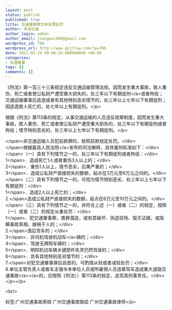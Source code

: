 ```yaml
---
layout: post
status: publish
published: true
title: 交通肇事罪怎样定罪处罚
author: 本站记者
author_login: admin
author_email: jiangwei909@gmail.com
wordpress_id: 786
wordpress_url: http://www.gzjtlaw.com/?p=786
date: 2011-05-29 09:08:29.000000000 +08:00
categories:
- 交通肇事
tags: []
comments: []
---
```

<p><p><p> 《刑法》第一百三十三条规定违反交通运输管理法规，因而发生重大事故，致人重伤、死亡或者使公私财产遭受重大损失的，处三年以下<a>有期徒刑<&#47;a>或者拘役；交通运输肇事后逃逸或者有其他特别恶劣情节的，处三年以上七年以下有期徒刑；因逃逸致人死亡的，处七年以上有期徒刑。<&#47;p><p> 根据《刑法》第113条的规定，从事交通运输的人员违反规章制度，因而发生重大事故，致人重伤、死亡或者使公私财产遭受重大损失的，处三年以下有期徒刑或者拘役；情节特别恶劣的，处三年以上七年以下有期徒刑。<&#47;p><div><span> <&#47;span>非交通运输人员犯前款罪的，依照前款规定处罚。<&#47;div><div><span> <&#47;span>根据最高<a>人民法院<&#47;a>发布的司法解释，具体量刑标准如下：<&#47;div><div><span><&#47;span>（一）具有下列情节之一的，处三年以下有期徒刑或者拘役：<&#47;div><div><span> 1<&#47;span>．造成死亡1人或者重伤3人以上的；<&#47;div><div><span> 2<&#47;span>．重伤1人以上，情节恶劣，后果严重的；<&#47;div><div><span> 3<&#47;span>．造成公私财产直接损失的数额，起点在3万元至6万元之间的。<&#47;div><div><span> <&#47;span>（二）具有下列情节之一的，可视为情节特别恶劣，处三年以上七年以下有期徒刑：<&#47;div><div><span> 1<&#47;span>．造成2人以上死亡的；<&#47;div><div><span> 2.<&#47;span>造成公私财产直接损失的数额，起点在6万元至10万元之间的。<&#47;div><div><span> <&#47;span>（三）具有下列情节之一的，并符合上述（一）或者（二）的规定，按照（一）或者（二）的规定从重处罚：<&#47;div><div><span> 1<&#47;span>．犯交通肇事罪，畏罪潜逃，或有意破坏、伪造现场、毁灭证据，或隐瞒事故真相，嫁祸于人的；<&#47;div><div><span> 2.<&#47;span>酒后驾车的；<&#47;div><div><span> 3<&#47;span>．非司机驾驶<a>机动车<&#47;a>辆的；<&#47;div><div><span> 4<&#47;span>．驾驶无牌照车辆的；<&#47;div><div><span> 5<&#47;span>．明知机动车辆关键部件失灵仍然驾驶的；<&#47;div><div><span> 6<&#47;span>．具有其他特别恶劣情节的；<&#47;div><div><span> 7.<&#47;span>对犯交通肇事罪后自首的，可酌情从轻或者减轻处罚；<&#47;div><div>8.单位主管负责人或者车主强令本单位人员或所雇佣人员违章驾车造成重大<a>道路<a>交通事故<&#47;a><&#47;a>的，应按照《刑法））第113条的规定，追究其刑事责任。<&#47;div><&#47;p><&#47;p><br&#47;><p>标签:广州交通事故索赔 广州交通事故赔偿 广州交通事故律师<&#47;p>
